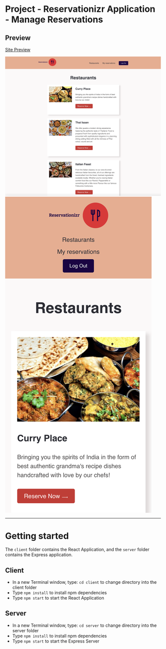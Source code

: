 # Project - Reservationizr Application - Manage Reservations

## Preview
[Site Preview](https://reservation-restaurants.onrender.com)

 ![Screenshot of online shop](screenshot1.png)
![Screenshot of mob online shop](screenshot2.png)

---

# Getting started

The `client` folder contains the React Application, and the `server` folder contains the Express application.

## Client

- In a new Terminal window, type: `cd client` to change directory into the client folder
- Type `npm install` to install npm dependencies
- Type `npm start` to start the React Application

## Server

- In a new Terminal window, type: `cd server` to change directory into the server folder
- Type `npm install` to install npm dependencies
- Type `npm start` to start the Express Server

